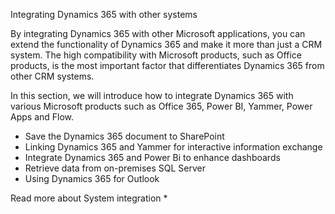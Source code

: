 <!-- chepter6 Slider Heading ----------------------------------------------------------------- -->
Integrating Dynamics 365 with other systems

<!-- Intro -->
By integrating Dynamics 365 with other Microsoft applications, you can extend the functionality of Dynamics 365 and make it more than just a CRM system. The high compatibility with Microsoft products, such as Office products, is the most important factor that differentiates Dynamics 365 from other CRM systems.

In this section, we will introduce how to integrate Dynamics 365 with various Microsoft products such as Office 365, Power BI, Yammer, Power Apps and Flow.

<!-- Artical Link -->
* Save the Dynamics 365 document to SharePoint
* Linking Dynamics 365 and Yammer for interactive information exchange
* Integrate Dynamics 365 and Power Bi to enhance dashboards
* Retrieve data from on-premises SQL Server
* Using Dynamics 365 for Outlook

<!-- Popup Link -->
Read more about System integration
* 